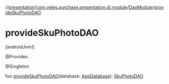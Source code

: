 //[presentation](../../../index.md)/[com.veles.purchase.presentation.di.module](../index.md)/[DaoModule](index.md)/[provideSkuPhotoDAO](provide-sku-photo-d-a-o.md)

# provideSkuPhotoDAO

[androidJvm]\

@Provides

@Singleton

fun [provideSkuPhotoDAO](provide-sku-photo-d-a-o.md)(database: [AppDatabase](../../../../data/data/com.veles.purchase.data.room/-app-database/index.md)): [SkuPhotoDAO](../../../../data/data/com.veles.purchase.data.room.dao/-sku-photo-d-a-o/index.md)
